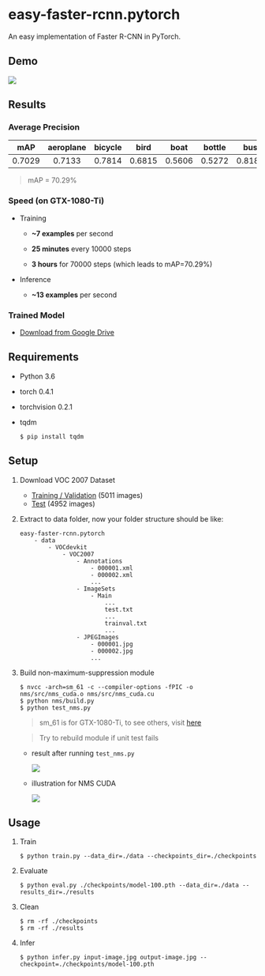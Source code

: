 # easy-faster-rcnn.pytorch

An easy implementation of Faster R-CNN in PyTorch.


## Demo

![](https://github.com/potterhsu/easy-faster-rcnn.pytorch/blob/master/images/inference-result.jpg?raw=true)


## Results

### Average Precision

| mAP  | aeroplane | bicycle | bird | boat | bottle |  bus  |  car  |  cat  | chair |  cow  | diningtable |  dog  | horse | motorbike | person | pottedplant | sheep | sofa | train | tvmonitor |
|:----:|:---------:|:-------:|:----:|:----:|:------:|:-----:|:-----:|:-----:|:-----:|:-----:|:-----------:|:-----:|:-----:|:---------:|:------:|:-----------:|:-----:|:----:|:-----:|:---------:|
|0.7029|0.7133     |0.7814   |0.6815|0.5606|0.5272  |0.8188 |0.7919 |0.8296 |0.4973 |0.7729 |0.6799       |0.7945 |0.8018 |0.7647     |0.7655  |0.4244       |0.7152 |0.6748|0.7480 |0.7157     |

> mAP = 70.29%

### Speed (on GTX-1080-Ti)

* Training

    * **~7 examples** per second

    * **25 minutes** every 10000 steps

    * **3 hours** for 70000 steps (which leads to mAP=70.29%)

* Inference

    * **~13 examples** per second

### Trained Model

* [Download from Google Drive](https://drive.google.com/open?id=1nkKGnT8TGVPtOwICkHhSdi9gsnglHZ8N)

## Requirements

* Python 3.6
* torch 0.4.1
* torchvision 0.2.1
* tqdm

    ```
    $ pip install tqdm
    ```

## Setup

1. Download VOC 2007 Dataset
    - [Training / Validation](http://host.robots.ox.ac.uk/pascal/VOC/voc2007/VOCtrainval_06-Nov-2007.tar) (5011 images)
    - [Test](http://host.robots.ox.ac.uk/pascal/VOC/voc2007/VOCtest_06-Nov-2007.tar) (4952 images)

1. Extract to data folder, now your folder structure should be like:
    ```
    easy-faster-rcnn.pytorch
        - data
            - VOCdevkit
                - VOC2007
                    - Annotations
                        - 000001.xml
                        - 000002.xml
                        ...
                    - ImageSets
                        - Main
                            ...
                            test.txt
                            ...
                            trainval.txt
                            ...
                    - JPEGImages
                        - 000001.jpg
                        - 000002.jpg
                        ...
    ```

1. Build non-maximum-suppression module
    ```
    $ nvcc -arch=sm_61 -c --compiler-options -fPIC -o nms/src/nms_cuda.o nms/src/nms_cuda.cu
    $ python nms/build.py
    $ python test_nms.py
    ```
    > sm_61 is for GTX-1080-Ti, to see others, visit [here](http://arnon.dk/matching-sm-architectures-arch-and-gencode-for-various-nvidia-cards/)

    > Try to rebuild module if unit test fails

    * result after running `test_nms.py`
    
        ![](https://github.com/potterhsu/easy-faster-rcnn.pytorch/blob/master/images/test_nms.png?raw=true)
    
    * illustration for NMS CUDA
    
        ![](https://github.com/potterhsu/easy-faster-rcnn.pytorch/blob/master/images/nms_cuda.png?raw=true)    


## Usage

1. Train

    ```
    $ python train.py --data_dir=./data --checkpoints_dir=./checkpoints
    ```

1. Evaluate

    ```
    $ python eval.py ./checkpoints/model-100.pth --data_dir=./data --results_dir=./results
    ```

1. Clean

    ```
    $ rm -rf ./checkpoints
    $ rm -rf ./results
    ```

1. Infer

    ```
    $ python infer.py input-image.jpg output-image.jpg --checkpoint=./checkpoints/model-100.pth
    ```
